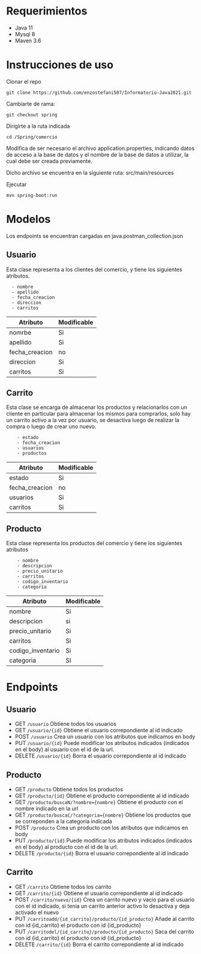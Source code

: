 # Requerimientos
- Java 11
- Mysql 8
- Maven 3.6

# Instrucciones de uso
Clonar el repo

    git clone https://github.com/enzostefani507/Informatorio-Java2021.git
    
Cambiarte de rama:
   
    git checkout spring
    
Dirigirte a la ruta indicada

    cd /Spring/comercio
Modifica de ser necesario el archivo application.properties, indicando datos de 
acceso a la base de datos y el nombre de la base de datos a utilizar, la cual debe ser creada previamente.

Dicho archivo se encuentra en la siguiente ruta: src/main/resources

Ejecutar
        
    mvn spring-boot:run
    
# Modelos
Los endpoints se encuentran cargadas en java.postman_collection.json 
## Usuario
Esta clase representa a los clientes del comercio, y tiene los siguientes atributos. 
  
      - nombre 
      - apellido
      - fecha_creacion
      - direccion
      - carritos
Atributo    | Modificable
 ---- | ----- 
nomrbe          |Si|      
apellido        |Si|      
fecha_creacion  |no|     
direccion       |Si|    
carritos        |Si|

## Carrito

Esta clase se encarga de almacenar los productos y relacionarlos con un cliente en particular para
almacenar los mismos para comprarlos, solo hay un carrito activo a la vez por usuario, se desactiva luego
de realizar la compra o luego de crear uno nuevo.

        - estado
        - fecha_creacion
        - usuarios
        - productos
Atributo    | Modificable
 ---- | ----- 
estado          |Si|       
fecha_creacion  |no|     
usuarios       |Si|
carritos        |Si|      
## Producto
Esta clase representa los productos del comercio y tiene los siguientes atributos 

        - nombre
        - descripcion
        - precio_unitario
        - carritos
        - codigo_inventario
        - categoria
Atributo    | Modificable
 ---- | ----- 
nombre          |Si|       
descripcion  |si|     
precio_unitario       |Si|
carritos        |Si|      
codigo_inventario|Si|
categoria|SI|

# Endpoints

## Usuario
* GET                         `/usuario`
  Obtiene todos los usuarios
* GET                         `/usuario/{id}`
    Obtiene el usuario correpondiente al id indicado
* POST            `/usuario`
    Crea un usuario con los atributos que indicamos en body
* PUT            `/usuario/{id}`
    Puede modificar los atributos indicados (indicados en el body) al usuario con el id de la url. 
* DELETE            `/usuario/{id}`
    Borra el usuario correpondiente al id indicado 

## Producto
* GET                         `/producto`
  Obtiene todos los productos
* GET                         `/producto/{id}`
  Obtiene el producto correpondiente al id indicado
* GET                         `/producto/buscaN/?nombre={nombre}`
    Obtiene el producto con el nombre indicado en la url
* GET                         `/producto/buscaC/?categoria={nombre}`
  Obtiene los productos que se correponden a la categoria indicada
* POST            `/producto`
  Crea un producto con los atributos que indicamos en body
* PUT            `/producto/{id}`
  Puede modificar los atributos indicados (indicados en el body) al producto con el id de la url.
* DELETE            `/producto/{id}`
  Borra el usuario correpondiente al id indicado

## Carrito
* GET                         `/carrito`
  Obtiene todos los carrito
* GET                         `/carrito/{id}`
  Obtiene el usuario correpondiente al id indicado
* POST            `/carrito/nuevo/{id}`
  Crea un carrito nuevo y vacio para el usuario con el id indicado, si tenia un carrito anterior activo lo desactiva y deja activado el nuevo
* PUT            `/carritoadd/{id_carrito}/producto/{id_producto}`
  Añade al carrito con id {id_carrito} el producto con id {id_producto}
* PUT            `/carritodel/{id_carrito}/producto/{id_producto}`
 Saca del carrito con id {id_carrito} el producto con id {id_producto}
* DELETE            `/carrito/{id}`
  Borra el carrito correpondiente al id indicado
